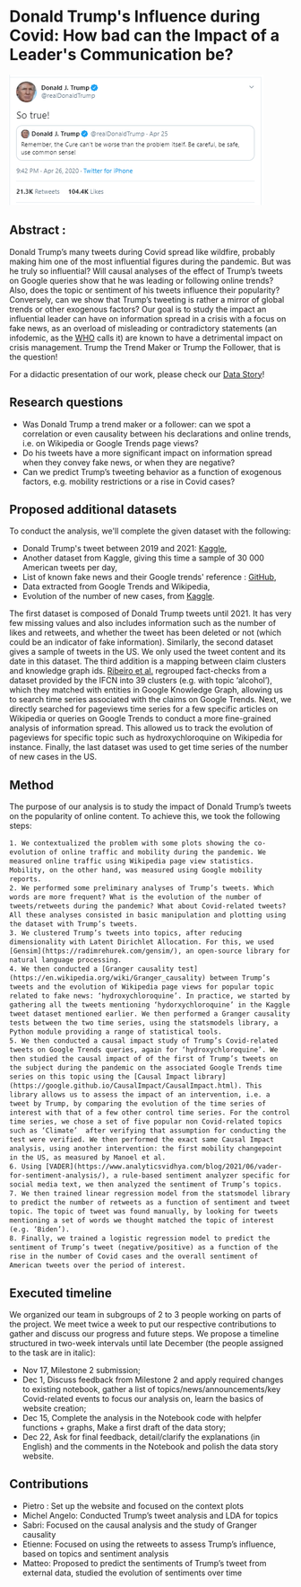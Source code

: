 # Donald Trump's Influence during Covid: How bad can the Impact of a Leader's Communication be?

<img src="images/trump_sample_tweet.png">

## Abstract :

Donald Trump’s many tweets during Covid spread like wildfire, probably making him one of the most influential figures during the pandemic. But was he truly so influential? Will causal analyses of the effect of Trump’s tweets on Google queries show that he was leading or following online trends? Also, does the topic or sentiment of his tweets influence their popularity? Conversely, can we show that Trump’s tweeting is rather a mirror of global trends or other exogenous factors? Our goal is to study the impact an influential leader can have on information spread in a crisis with a focus on fake news, as an overload of misleading or contradictory statements (an infodemic, as the [WHO](https://www.who.int/health-topics/infodemic#tab=tab_1) calls it) are known to have a detrimental impact on crisis management. Trump the Trend Maker or Trump the Follower, that is the question!

For a didactic presentation of our work, please check our [Data Story](https://mellopietro.github.io/adadakadavra-datastory/#topic=2&lambda=1&term=)!

## Research questions

- Was Donald Trump a trend maker or a follower: can we spot a correlation or even causality between his declarations and online trends, i.e. on Wikipedia or Google Trends page views?
- Do his tweets have a more significant impact on information spread when they convey fake news, or when they are negative?
- Can we predict Trump’s tweeting behavior as a function of exogenous factors, e.g. mobility restrictions or a rise in Covid cases?
    
## Proposed additional datasets

To conduct the analysis, we'll complete the given dataset with the following:

- Donald Trump's tweet between 2019 and
  2021: [Kaggle](https://www.kaggle.com/datasets/codebreaker619/donald-trump-tweets-dataset),
- Another dataset from Kaggle, giving this time a sample of 30 000 American tweets per day,
- List of known fake news and their Google trends'
  reference : [GitHub](https://github.com/epfl-dlab/fact-checkers-fact-check/blob/main/data/kg_ids.json),
- Data extracted from Google Trends and Wikipedia,
- Evolution of the number of new cases, from [Kaggle](https://www.kaggle.com/datasets/niketchauhan/covid-19-time-series-data?select=time-series-19-covid-combined.csv).

The first dataset is composed of Donald Trump tweets until 2021. It has very few
missing values and also includes information such as the number of likes and
retweets, and whether the tweet has been deleted or not (which could be an
indicator of fake information). Similarly, the second dataset gives a sample of tweets 
in the US. We only used the tweet content and its date in this dataset.
The third addition is a mapping between claim clusters and knowledge graph ids.
[Ribeiro et al.](https://arxiv.org/abs/2109.09322) regrouped fact-checks from a dataset provided by the IFCN into 39
clusters (e.g. with topic ‘alcohol’), which they matched with entities in Google
Knowledge Graph, allowing us to search time series associated with the claims on
Google Trends.
Next, we directly searched for pageviews time series for a few specific articles on
Wikipedia or queries on Google Trends to conduct a more fine-grained analysis of
information spread. This allowed us to track the evolution of pageviews for specific
topic such as hydroxychloroquine on Wikipedia for instance.
Finally, the last dataset was used to get time series of the number of new cases in the US.

## Method

The purpose of our analysis is to study the impact of Donald Trump’s tweets on the popularity of online content. To achieve this, we took the following steps: 

    1. We contextualized the problem with some plots showing the co-evolution of online traffic and mobility during the pandemic. We measured online traffic using Wikipedia page view statistics. Mobility, on the other hand, was measured using Google mobility reports.
    2. We performed some preliminary analyses of Trump’s tweets. Which words are more frequent? What is the evolution of the number of tweets/retweets during the pandemic? What about Covid-related tweets? All these analyses consisted in basic manipulation and plotting using the dataset with Trump’s tweets.
    3. We clustered Trump’s tweets into topics, after reducing dimensionality with Latent Dirichlet Allocation. For this, we used [Gensim](https://radimrehurek.com/gensim/), an open-source library for natural language processing.
    4. We then conducted a [Granger causality test](https://en.wikipedia.org/wiki/Granger_causality) between Trump’s tweets and the evolution of Wikipedia page views for popular topic related to fake news: ‘hydroxychloroquine’. In practice, we started by gathering all the tweets mentioning ‘hydorxychloroquine’ in the Kaggle tweet dataset mentioned earlier. We then performed a Granger causality tests between the two time series, using the statsmodels library, a Python module providing a range of statistical tools.
    5. We then conducted a causal impact study of Trump’s Covid-related tweets on Google Trends queries, again for ‘hydroxychloroquine’. We then studied the causal impact of of the first of Trump’s tweets on the subject during the pandemic on the associated Google Trends time series on this topic using the [Causal Impact library](https://google.github.io/CausalImpact/CausalImpact.html). This library allows us to assess the impact of an intervention, i.e. a tweet by Trump, by comparing the evolution of the time series of interest with that of a few other control time series. For the control time series, we chose a set of five popular non Covid-related topics such as ‘Climate’  after verifying that assumption for conducting the test were verified. We then performed the exact same Causal Impact analysis, using another intervention: the first mobility changepoint in the US, as measured by Manoel et al.
    6. Using [VADER](https://www.analyticsvidhya.com/blog/2021/06/vader-for-sentiment-analysis/), a rule-based sentiment analyzer specific for social media text, we then analyzed the sentiment of Trump’s topics.
    7. We then trained linear regression model from the statsmodel library to predict the number of retweets as a function of sentiment and tweet topic. The topic of tweet was found manually, by looking for tweets mentioning a set of words we thought matched the topic of interest (e.g. ‘Biden’).
    8. Finally, we trained a logistic regression model to predict the sentiment of Trump’s tweet (negative/positive) as a function of the rise in the number of Covid cases and the overall sentiment of American tweets over the period of interest.

## Executed timeline
We organized our team in subgroups of 2 to 3 people working on parts of the
project. We meet twice a week to put our respective contributions to gather and
discuss our progress and future steps.
We propose a timeline structured in two-week intervals until late December (the
people assigned to the task are in italic):
- Nov 17, Milestone 2 submission;
- Dec 1, Discuss feedback from Milestone 2 and apply required changes to
existing notebook, gather a list of
topics/news/announcements/key Covid-related events to focus our analysis
on, learn the basics of website creation;
- Dec 15, Complete the analysis in the Notebook code with helpfer functions +
graphs, Make a first draft of the data story;
- Dec 22, Ask for final feedback, detail/clarify the explanations (in English) and
the comments in the Notebook and polish the data story website.


## Contributions
- Pietro : Set up the website and focused on the context plots
- Michel Angelo: Conducted Trump’s tweet analysis and LDA for topics
- Sabri: Focused on the causal analysis and the study of Granger causality
- Etienne: Focused on using the retweets to assess Trump’s influence, based on topics and sentiment analysis
- Matteo: Proposed to predict the sentiments of Trump’s tweet from external data, studied the evolution of sentiments over time

